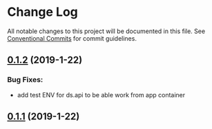 # Change Log

All notable changes to this project will be documented in this file.
See [Conventional Commits](Https://conventionalcommits.org) for commit guidelines.

<!-- changelog -->

## [0.1.2](https://github.com/edenlabllc/ds.api/compare/0.1.1...0.1.2) (2019-1-22)




### Bug Fixes:

* add test ENV for ds.api to be able work from app container

## [0.1.1](https://github.com/edenlabllc/ds.api/compare/0.1.1...0.1.1) (2019-1-22)




